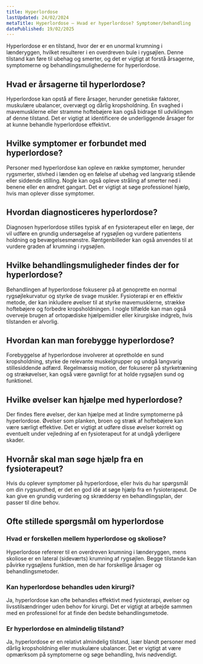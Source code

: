 ```yaml
---
title: Hyperlordose
lastUpdated: 24/02/2024
metaTitle: Hyperlordose – Hvad er hyperlordose? Symptomer/behandling
datePublished: 19/02/2025
---
```


Hyperlordose er en tilstand, hvor der er en unormal krumning i lænderyggen, hvilket resulterer i en overdreven bule i rygsøjlen. Denne tilstand kan føre til ubehag og smerter, og det er vigtigt at forstå årsagerne, symptomerne og behandlingsmulighederne for hyperlordose.

## Hvad er årsagerne til hyperlordose?

Hyperlordose kan opstå af flere årsager, herunder genetiske faktorer, muskulære ubalancer, overvægt og dårlig kropsholdning. En svaghed i mavemusklerne eller stramme hoftebøjere kan også bidrage til udviklingen af denne tilstand. Det er vigtigt at identificere de underliggende årsager for at kunne behandle hyperlordose effektivt.

## Hvilke symptomer er forbundet med hyperlordose?

Personer med hyperlordose kan opleve en række symptomer, herunder rygsmerter, stivhed i lænden og en følelse af ubehag ved langvarig stående eller siddende stilling. Nogle kan også opleve stråling af smerter ned i benene eller en ændret gangart. Det er vigtigt at søge professionel hjælp, hvis man oplever disse symptomer.

## Hvordan diagnosticeres hyperlordose?

Diagnosen hyperlordose stilles typisk af en fysioterapeut eller en læge, der vil udføre en grundig undersøgelse af rygsøjlen og vurdere patientens holdning og bevægelsesmønstre. Røntgenbilleder kan også anvendes til at vurdere graden af krumning i rygsøjlen.

## Hvilke behandlingsmuligheder findes der for hyperlordose?

Behandlingen af hyperlordose fokuserer på at genoprette en normal rygsøjlekurvatur og styrke de svage muskler. Fysioterapi er en effektiv metode, der kan inkludere øvelser til at styrke mavemusklerne, strække hoftebøjere og forbedre kropsholdningen. I nogle tilfælde kan man også overveje brugen af ortopædiske hjælpemidler eller kirurgiske indgreb, hvis tilstanden er alvorlig.

## Hvordan kan man forebygge hyperlordose?

Forebyggelse af hyperlordose involverer at opretholde en sund kropsholdning, styrke de relevante muskelgrupper og undgå langvarig stillesiddende adfærd. Regelmæssig motion, der fokuserer på styrketræning og strækøvelser, kan også være gavnligt for at holde rygsøjlen sund og funktionel.

## Hvilke øvelser kan hjælpe med hyperlordose?

Der findes flere øvelser, der kan hjælpe med at lindre symptomerne på hyperlordose. Øvelser som planken, broen og stræk af hoftebøjere kan være særligt effektive. Det er vigtigt at udføre disse øvelser korrekt og eventuelt under vejledning af en fysioterapeut for at undgå yderligere skader.

## Hvornår skal man søge hjælp fra en fysioterapeut?

Hvis du oplever symptomer på hyperlordose, eller hvis du har spørgsmål om din rygsundhed, er det en god idé at søge hjælp fra en fysioterapeut. De kan give en grundig vurdering og skræddersy en behandlingsplan, der passer til dine behov.

## Ofte stillede spørgsmål om hyperlordose

### Hvad er forskellen mellem hyperlordose og skoliose?

Hyperlordose refererer til en overdreven krumning i lænderyggen, mens skoliose er en lateral (sideværts) krumning af rygsøjlen. Begge tilstande kan påvirke rygsøjlens funktion, men de har forskellige årsager og behandlingsmetoder.

### Kan hyperlordose behandles uden kirurgi?

Ja, hyperlordose kan ofte behandles effektivt med fysioterapi, øvelser og livsstilsændringer uden behov for kirurgi. Det er vigtigt at arbejde sammen med en professionel for at finde den bedste behandlingsmetode.

### Er hyperlordose en almindelig tilstand?

Ja, hyperlordose er en relativt almindelig tilstand, især blandt personer med dårlig kropsholdning eller muskulære ubalancer. Det er vigtigt at være opmærksom på symptomerne og søge behandling, hvis nødvendigt.
